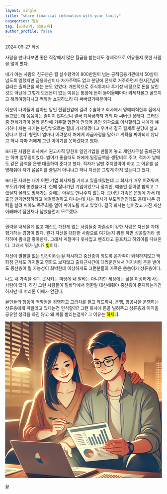 ```yaml
---
layout: single
title: "share financial infomation with your family"
cagegories: 일상
tag: [금전관리, 정보공유]
author_profile: false
---
```

<p>2024-09-27 작성</p>
<p> 사람을 만나다보면 좋은 직장에서 많은 월급을 받는데도 경제적으로 여유롭지 못한 사람을 많이 봤다. </p> 
<p> 내가 아는 사람의 친구분은 월 실수령액이 800만원이 넘는 공적금융기관에서 50살이 넘도록 일했지만 금융자산이나 자가주택도 없고 분당에 전세로 거주하면서 한시간넘게 걸리는 출퇴근을 하는 분도 있었다. 개인적으로 주식투자나 투기성 베팅으로 돈을 날린것도 아닌데 그렇게 모은돈이 없는 이유는 통장에 돈이 들어올때마다 외제차몰고 골프치고 해외여행다니고 백화점 쇼핑하느라 다 써버렸기때문이다. </p>
<p> 이분이 나이들어 암아닌 암인 전립선암에 걸려 수술하고 회사에서 명예퇴직한후 집에서 놀고있는데 씀씀이는 줄이지 않다보니 결국 퇴직금까지 거의 다 써버린 상태다. 그러던중 전세가격이 올라 분당에 거주할 형편이 안되어 용인 외곽으로 이사할려고 처에게 얘기하니 처는 자기는 분당밖으로는 절대 가지않겠다고 우겨서 결국 월세로 분당에 살고 있다고 했다. 형편이 얼마나 어려운지 처에게 자금사정을 말하고 계획을 짜야되지 않냐고 하니 차마 처에게 그런 이야기를 못하겠다고 했다. </p>
<p> 또다른 사람은 회사에서 권고사직 당한후 일인기업을 만들어 놓고 개인사무실 출퇴근하는 하며 업무중이었다. 벌이가 좋을때도 처에게 일정금액을 생활비로 주고, 적자가 날때도 같은 금액을 은행 대출하여 준다고 했다. 적자가 날땐 주지않아야 하고 그 이유를 설명해줘야 처가 씀씀이를 줄일거 아니냐고 하니 자신은 그렇게 하지 않는다고 했다. </p>
<p> 또다른 사례는 내가 어떤 기업 회사채를 가지고 있을때였는데 그 회사가 매우 어려워져 부도위기에 놓였을때다. 한때 잘나가던 기업이었으니 정치인, 예술인 등이랑 밥먹고 그랬을지 몰라도 망해가는 중에는 아무도 만나주지 않는다. 오너인 가족은 은행에 가서 대출금 만기연장하려고 애걸복걸하고 다니는데 처는 회사가 부도직전인데도 음대 나온 경력을 살려 피아노 독주회를 열어 피아노를 치고 있었다. 결국 회사는 넘어갔고 가진 재산이래봐야 집한채나 남았을런지 모르겠다.</p>
<hr class="wp-block-separator has-alpha-channel-opacity"/>
<p> 
권력을 내세울게 없고 재산도 가진게 없는 사람들중 자존심이 강한 사람은 자신을 과대평가하는 경향이 많다. 뭔가 자신을 대단한 사람으로 여기는지 뭐든 하면 성공할거라 생각하며 뽐내길 좋아한다. 그래서 계절마다 옷사입고 벤츠타고 골프치고 하와이를 다녀온다. 그래서 뭐가 남나? <mark>빚</mark>이다. </p>
<p> 자신이 별볼일 없는 인간이라는걸 직시하고 중산층이 되도록 온가족이 외식하지않고 백화점 근처도 가지말고 영화도 보지않고 출퇴근시간에 대리운전해서 거지처럼 돈을 벌어도 중산층이 될 가능성이 희박한데 이상하게도 그런분들의 가족은 씀씀이가 상류층이다. </p>
<p> 나도 내 가족을 설득 못시키는 마당에 내 알바는 아니지만 세상에는 삶을 이상하게 사는 사람이 많다. 하긴 그런 사람들이 밑바닥에서 험한일 대신해줘야 중산층이 존재하는거긴하지만 내 머리론 이해가 안된다.</p>
<p>본인들의 행동이 백화점을 경영하고 고급차를 팔고 카드회사, 은행, 항공사을 운영하는 상류층에게 피빨리고 있다는건 인식할까? 그런 회사에 돈을 빌려주고 상류층과 이익을 공유할 생각을 하진 않고 왜 피를 빨리는걸까? 그 이유는 <mark>허세</mark>다.</p>
<img src="./share financial infomation with your family/image share financial infomation with your family.webp">
<p>끝</p>

